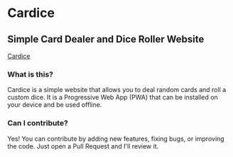 # Cardice
## Simple Card Dealer and Dice Roller Website
[Cardice](https://isa56.github.io/cardice-pwa/)

### What is this?
Cardice is a simple website that allows you to deal random cards and roll a custom dice. It is a Progressive Web App (PWA) that can be installed on your device and be used offline.

### Can I contribute?

Yes! You can contribute by adding new features, fixing bugs, or improving the code. Just open a Pull Request and I'll review it.
